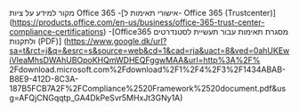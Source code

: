 
מקור למידע על ציות Office 365
-[אישורי תאימות ל- Office 365 (Trustcenter)] (https://products.office.com/en-us/business/office-365-trust-center-compliance-certifications)
-[Office365 מסגרת תאימות עבור תעשיית לסטנדרטים ולתקנות (PDF)] (https://www.google.dk/url?sa=t&rct=j&q=&esrc=s&source=web&cd=1&cad=rja&uact=8&ved=0ahUKEwiVleaMhsDWAhUBOpoKHQmWDHEQFggwMAA&url=http%3A%2F% 2Fdownload.microsoft.com%2Fdownload%2F1%2F4%2F3%2F1434ABAB-B8E9-412D-8C3A-187B5FCB7A2F%2FCompliance%2520Framework%2520document.pdf&usg=AFQjCNGqqtp_GA4DkPeSvr5MHxJt3GNy1A)
